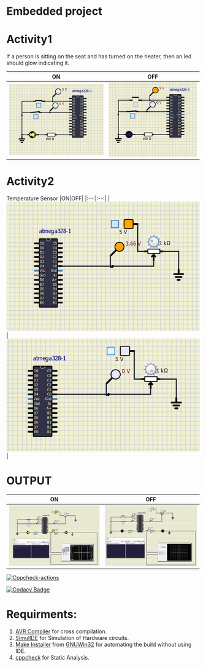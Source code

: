 # Embedded project 
# Activity1 
If a person is sitting on the seat and has turned on the heater, then an led should glow indicating it.

|ON|OFF|
|:--:|:--:|
|![ON](https://github.com/Prasadpokanati/Embedded-project/blob/main/simulation/Seat%20Sensor%20On%20%26%20Heater%20Sensor%20On.png)|![OFF](https://github.com/Prasadpokanati/Embedded-project/blob/main/simulation/Seat%20Sensor%20Off%20%26%20Heater%20Sensor%20On.png)|

# Activity2
Temperature Sensor
|ON|OFF|
|:--:|:--:|
|![ON](https://github.com/Prasadpokanati/Embedded-project/blob/main/simulation/temp%20ON.png)|![OFF](https://github.com/Prasadpokanati/Embedded-project/blob/main/simulation/temp%20OFF.png)|
# OUTPUT
|ON|OFF|
|:--:|:--:|
|![ON](https://github.com/Prasadpokanati/Embedded-project/blob/main/simulation/OUTPUT%20ON.png)|![OFF](https://github.com/Prasadpokanati/Embedded-project/blob/main/simulation/OUTPUT%20OFF.png)|

[![Cppcheck-actions](https://github.com/Prasadpokanati/Embedded-project/actions/workflows/cppcheck.yml/badge.svg)](https://github.com/Prasadpokanati/Embedded-project/actions/workflows/cppcheck.yml)

[![Codacy Badge](https://app.codacy.com/project/badge/Grade/8c47e2d99683416595dfe5edd428daa4)](https://www.codacy.com/gh/Prasadpokanati/Embedded-project/dashboard?utm_source=github.com&amp;utm_medium=referral&amp;utm_content=Prasadpokanati/Embedded-project&amp;utm_campaign=Badge_Grade)

# Requirments:
1. [AVR Compiler](https://sourceforge.net/projects/winavr/) for cross compilation.
2. [SimulIDE](https://www.simulide.com/p/downloads.html) for Simulation of Hardware circuits.
3. [Make Installer](https://sourceforge.net/projects/gnuwin32/files/make/3.81/make-3.81.exe/download?use_mirror=excellmedia&download=) from [GNUWin32](http://gnuwin32.sourceforge.net/packages/make.htm) for automating the build without using IDE.
4. [cppcheck](http://cppcheck.sourceforge.net/) for Static Analysis.

